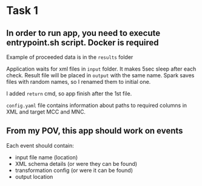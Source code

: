 # Task 1

## In order to run app, you need to execute entrypoint.sh script. Docker is required
Example of proceeded data is in the `results` folder

Application waits for xml files in `input` folder. It makes 5sec sleep after each check. 
Result file will be placed in `output` with the same name.
Spark saves files with random names, so I renamed them to initial one.

I added `return` cmd, so app finish after the 1st file.

`config.yaml` file contains information about paths to required columns in XML and target MCC and MNC.


## From my POV, this app should work on events
Each event should contain:
* input file name (location)
* XML schema details (or were they can be found)
* transformation config (or were it can be found)
* output location

